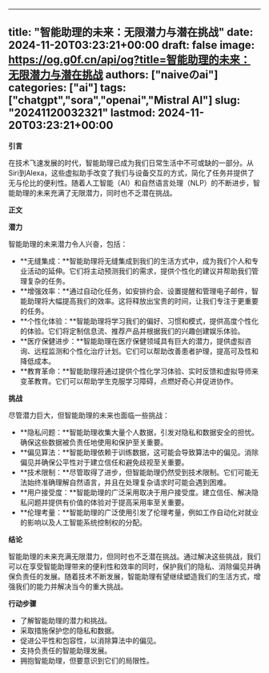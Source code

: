 
---
title: "智能助理的未来：无限潜力与潜在挑战"
date: 2024-11-20T03:23:21+00:00
draft: false
image: https://og.g0f.cn/api/og?title=智能助理的未来：无限潜力与潜在挑战
authors: ["naiveのai"]
categories: ["ai"]
tags: ["chatgpt","sora","openai","Mistral AI"]
slug: "20241120032321"
lastmod: 2024-11-20T03:23:21+00:00
---
**引言**

在技术飞速发展的时代，智能助理已成为我们日常生活中不可或缺的一部分。从Siri到Alexa，这些虚拟助手改变了我们与设备交互的方式，简化了任务并提供了无与伦比的便利性。随着人工智能（AI）和自然语言处理（NLP）的不断进步，智能助理的未来充满了无限潜力，同时也不乏潜在挑战。

**正文**

**潜力**

智能助理的未来潜力令人兴奋，包括：

* **无缝集成：**智能助理将无缝集成到我们的生活方式中，成为我们个人和专业活动的延伸。它们将主动预测我们的需求，提供个性化的建议并帮助我们管理复杂的任务。
* **增强效率：**通过自动化任务，如安排约会、设置提醒和管理电子邮件，智能助理将大幅提高我们的效率。这将释放出宝贵的时间，让我们专注于更重要的任务。
* **个性化体验：**智能助理将学习我们的偏好、习惯和模式，提供高度个性化的体验。它们将定制信息流、推荐产品并根据我们的兴趣创建娱乐体验。
* **医疗保健进步：**智能助理在医疗保健领域具有巨大的潜力，提供虚拟咨询、远程监测和个性化治疗计划。它们可以帮助改善患者护理，提高可及性和降低成本。
* **教育革命：**智能助理将通过提供个性化学习体验、实时反馈和虚拟导师来变革教育。它们可以帮助学生克服学习障碍，点燃好奇心并促进协作。

**挑战**

尽管潜力巨大，但智能助理的未来也面临一些挑战：

* **隐私问题：**智能助理收集大量个人数据，引发对隐私和数据安全的担忧。确保这些数据被负责任地使用和保护至关重要。
* **偏见算法：**智能助理依赖于训练数据，这可能会导致算法中的偏见。消除偏见并确保公平性对于建立信任和避免歧视至关重要。
* **技术限制：**尽管取得了进步，但智能助理仍然受到技术限制。它们可能无法始终准确理解自然语言，并且在处理复杂请求时可能会遇到困难。
* **用户接受度：**智能助理的广泛采用取决于用户接受度。建立信任、解决隐私问题并提供有价值的体验对于提高采用率至关重要。
* **伦理考量：**智能助理的广泛使用引发了伦理考量，例如工作自动化对就业的影响以及人工智能系统控制权的分配。

**结论**

智能助理的未来充满无限潜力，但同时也不乏潜在挑战。通过解决这些挑战，我们可以在享受智能助理带来的便利性和效率的同时，保护我们的隐私、消除偏见并确保负责任的发展。随着技术不断发展，智能助理有望继续塑造我们的生活方式，增强我们的能力并解决当今的重大挑战。

**行动步骤**

* 了解智能助理的潜力和挑战。
* 采取措施保护您的隐私和数据。
* 促进公平性和包容性，以消除算法中的偏见。
* 支持负责任的智能助理发展。
* 拥抱智能助理，但要意识到它们的局限性。